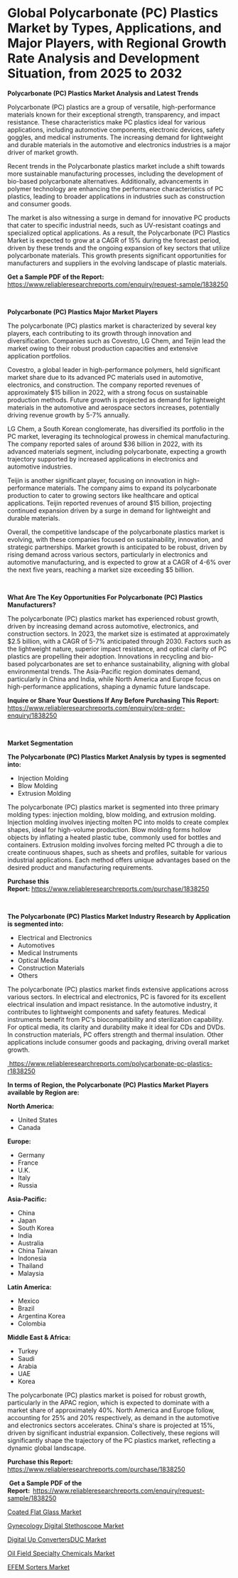 <p><h1>Global Polycarbonate (PC) Plastics Market by Types, Applications, and Major Players, with Regional Growth Rate Analysis and Development Situation, from 2025 to 2032</h1></p><p><strong>Polycarbonate (PC) Plastics Market Analysis and Latest Trends</strong></p>
<p><p>Polycarbonate (PC) plastics are a group of versatile, high-performance materials known for their exceptional strength, transparency, and impact resistance. These characteristics make PC plastics ideal for various applications, including automotive components, electronic devices, safety goggles, and medical instruments. The increasing demand for lightweight and durable materials in the automotive and electronics industries is a major driver of market growth.</p><p>Recent trends in the Polycarbonate plastics market include a shift towards more sustainable manufacturing processes, including the development of bio-based polycarbonate alternatives. Additionally, advancements in polymer technology are enhancing the performance characteristics of PC plastics, leading to broader applications in industries such as construction and consumer goods.</p><p>The market is also witnessing a surge in demand for innovative PC products that cater to specific industrial needs, such as UV-resistant coatings and specialized optical applications. As a result, the Polycarbonate (PC) Plastics Market is expected to grow at a CAGR of 15% during the forecast period, driven by these trends and the ongoing expansion of key sectors that utilize polycarbonate materials. This growth presents significant opportunities for manufacturers and suppliers in the evolving landscape of plastic materials.</p></p>
<p><strong>Get a Sample PDF of the Report:&nbsp;</strong> <a href="https://www.reliableresearchreports.com/enquiry/request-sample/1838250?utm_campaign=16&utm_medium=2&utm_source=Github&utm_content=ia&utm_term=03022025&utm_id=polycarbonate-pc-plastics">https://www.reliableresearchreports.com/enquiry/request-sample/1838250</a></p>
<p>&nbsp;</p>
<p><strong>Polycarbonate (PC) Plastics Major Market Players</strong></p>
<p><p>The polycarbonate (PC) plastics market is characterized by several key players, each contributing to its growth through innovation and diversification. Companies such as Covestro, LG Chem, and Teijin lead the market owing to their robust production capacities and extensive application portfolios.</p><p>Covestro, a global leader in high-performance polymers, held significant market share due to its advanced PC materials used in automotive, electronics, and construction. The company reported revenues of approximately $15 billion in 2022, with a strong focus on sustainable production methods. Future growth is projected as demand for lightweight materials in the automotive and aerospace sectors increases, potentially driving revenue growth by 5-7% annually.</p><p>LG Chem, a South Korean conglomerate, has diversified its portfolio in the PC market, leveraging its technological prowess in chemical manufacturing. The company reported sales of around $36 billion in 2022, with its advanced materials segment, including polycarbonate, expecting a growth trajectory supported by increased applications in electronics and automotive industries.</p><p>Teijin is another significant player, focusing on innovation in high-performance materials. The company aims to expand its polycarbonate production to cater to growing sectors like healthcare and optical applications. Teijin reported revenues of around $15 billion, projecting continued expansion driven by a surge in demand for lightweight and durable materials.</p><p>Overall, the competitive landscape of the polycarbonate plastics market is evolving, with these companies focused on sustainability, innovation, and strategic partnerships. Market growth is anticipated to be robust, driven by rising demand across various sectors, particularly in electronics and automotive manufacturing, and is expected to grow at a CAGR of 4-6% over the next five years, reaching a market size exceeding $5 billion.</p></p>
<p>&nbsp;</p>
<p><strong>What Are The Key Opportunities For Polycarbonate (PC) Plastics Manufacturers?</strong></p>
<p><p>The polycarbonate (PC) plastics market has experienced robust growth, driven by increasing demand across automotive, electronics, and construction sectors. In 2023, the market size is estimated at approximately $2.5 billion, with a CAGR of 5-7% anticipated through 2030. Factors such as the lightweight nature, superior impact resistance, and optical clarity of PC plastics are propelling their adoption. Innovations in recycling and bio-based polycarbonates are set to enhance sustainability, aligning with global environmental trends. The Asia-Pacific region dominates demand, particularly in China and India, while North America and Europe focus on high-performance applications, shaping a dynamic future landscape.</p></p>
<p><strong>Inquire or Share Your Questions If Any Before Purchasing This Report:</strong> <a href="https://www.reliableresearchreports.com/enquiry/pre-order-enquiry/1838250?utm_campaign=16&utm_medium=2&utm_source=Github&utm_content=ia&utm_term=03022025&utm_id=polycarbonate-pc-plastics">https://www.reliableresearchreports.com/enquiry/pre-order-enquiry/1838250</a></p>
<p>&nbsp;</p>
<p><strong>Market Segmentation</strong></p>
<p><strong>The Polycarbonate (PC) Plastics Market Analysis by types is segmented into:</strong></p>
<p><ul><li>Injection Molding</li><li>Blow Molding</li><li>Extrusion Molding</li></ul></p>
<p><p>The polycarbonate (PC) plastics market is segmented into three primary molding types: injection molding, blow molding, and extrusion molding. Injection molding involves injecting molten PC into molds to create complex shapes, ideal for high-volume production. Blow molding forms hollow objects by inflating a heated plastic tube, commonly used for bottles and containers. Extrusion molding involves forcing melted PC through a die to create continuous shapes, such as sheets and profiles, suitable for various industrial applications. Each method offers unique advantages based on the desired product and manufacturing requirements.</p></p>
<p><strong>Purchase this Report:&nbsp;</strong><a href="https://www.reliableresearchreports.com/purchase/1838250?utm_campaign=16&utm_medium=2&utm_source=Github&utm_content=ia&utm_term=03022025&utm_id=polycarbonate-pc-plastics">https://www.reliableresearchreports.com/purchase/1838250</a></p>
<p>&nbsp;</p>
<p><strong>The Polycarbonate (PC) Plastics Market Industry Research by Application is segmented into:</strong></p>
<p><ul><li>Electrical and Electronics</li><li>Automotives</li><li>Medical Instruments</li><li>Optical Media</li><li>Construction Materials</li><li>Others</li></ul></p>
<p><p>The polycarbonate (PC) plastics market finds extensive applications across various sectors. In electrical and electronics, PC is favored for its excellent electrical insulation and impact resistance. In the automotive industry, it contributes to lightweight components and safety features. Medical instruments benefit from PC's biocompatibility and sterilization capability. For optical media, its clarity and durability make it ideal for CDs and DVDs. In construction materials, PC offers strength and thermal insulation. Other applications include consumer goods and packaging, driving overall market growth.</p></p>
<p><a href="https://www.reliableresearchreports.com/polycarbonate-pc-plastics-r1838250?utm_campaign=16&utm_medium=2&utm_source=Github&utm_content=ia&utm_term=03022025&utm_id=polycarbonate-pc-plastics">&nbsp;https://www.reliableresearchreports.com/polycarbonate-pc-plastics-r1838250</a></p>
<p><strong>In terms of Region, the Polycarbonate (PC) Plastics Market Players available by Region are:</strong></p>
<p>
    <p> <strong> North America: </strong>
        <ul>
            <li>United States</li>
            <li>Canada</li>
        </ul>
        </p> 
    <p> <strong> Europe: </strong>
        <ul>
            <li>Germany</li>
            <li>France</li>
            <li>U.K.</li>
            <li>Italy</li>
            <li>Russia</li>
        </ul>
        </p> 
    <p> <strong> Asia-Pacific: </strong>
        <ul>
            <li>China</li>
            <li>Japan</li>
            <li>South Korea</li>
            <li>India</li>
            <li>Australia</li>
            <li>China Taiwan</li>
            <li>Indonesia</li>
            <li>Thailand</li>
            <li>Malaysia</li>
        </ul>
        </p> 
    <p> <strong> Latin America: </strong>
        <ul>
            <li>Mexico</li>
            <li>Brazil</li>
            <li>Argentina Korea</li>
            <li>Colombia</li>
        </ul>
        </p> 
    <p> <strong> Middle East & Africa: </strong>
        <ul>
            <li>Turkey</li>
            <li>Saudi</li>
            <li>Arabia</li>
            <li>UAE</li>
            <li>Korea</li>
        </ul>
    </p>
    </p>
<p><p>The polycarbonate (PC) plastics market is poised for robust growth, particularly in the APAC region, which is expected to dominate with a market share of approximately 40%. North America and Europe follow, accounting for 25% and 20% respectively, as demand in the automotive and electronics sectors accelerates. China's share is projected at 15%, driven by significant industrial expansion. Collectively, these regions will significantly shape the trajectory of the PC plastics market, reflecting a dynamic global landscape.</p></p>
<p><strong>Purchase this Report: </strong><a href="https://www.reliableresearchreports.com/purchase/1838250?utm_campaign=16&utm_medium=2&utm_source=Github&utm_content=ia&utm_term=03022025&utm_id=polycarbonate-pc-plastics">https://www.reliableresearchreports.com/purchase/1838250</a></p>
<p>&nbsp;<strong>Get a Sample PDF of the Report:&nbsp;&nbsp;</strong><a href="https://www.reliableresearchreports.com/enquiry/request-sample/1838250?utm_campaign=16&utm_medium=2&utm_source=Github&utm_content=ia&utm_term=03022025&utm_id=polycarbonate-pc-plastics">https://www.reliableresearchreports.com/enquiry/request-sample/1838250</a></p>
<p><strong></strong></p>
<p><p><a href="https://github.com/mezokathleen834/Market-Research-Report-List-1/blob/main/coated-flat-glass-market.md?utm_campaign=16&utm_medium=2&utm_source=Github&utm_content=ia&utm_term=03022025&utm_id=polycarbonate-pc-plastics">Coated Flat Glass Market</a></p><p><a href="https://www.linkedin.com/pulse/amacro-overview-forecast-cagr-108-gynecology-digital-stethoscope-pm26f?utm_campaign=16&utm_medium=2&utm_source=Github&utm_content=ia&utm_term=03022025&utm_id=polycarbonate-pc-plastics">Gynecology Digital Stethoscope Market</a></p><p><a href="https://www.linkedin.com/pulse/digital-up-convertersduc-market-report-size-revenue-forecast-z72tc?utm_campaign=16&utm_medium=2&utm_source=Github&utm_content=ia&utm_term=03022025&utm_id=polycarbonate-pc-plastics">Digital Up ConvertersDUC Market</a></p><p><a href="https://github.com/bholdsfofie/Market-Research-Report-List-1/blob/main/oil-field-specialty-chemicals-market.md?utm_campaign=16&utm_medium=2&utm_source=Github&utm_content=ia&utm_term=03022025&utm_id=polycarbonate-pc-plastics">Oil Field Specialty Chemicals Market</a></p><p><a href="https://www.linkedin.com/pulse/efem-sorters-market-characterized-rapid-growth-projected-cagr-zssfc?utm_campaign=16&utm_medium=2&utm_source=Github&utm_content=ia&utm_term=03022025&utm_id=polycarbonate-pc-plastics">EFEM Sorters Market</a></p></p>